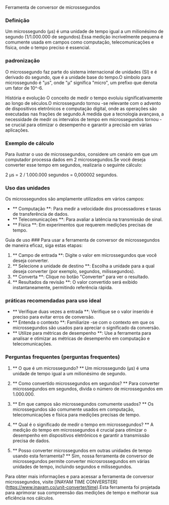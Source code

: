 Ferramenta de conversor de microssegundos

### Definição
Um microssegundo (µs) é uma unidade de tempo igual a um milionésimo de segundo (1/1.000.000 de segundos).Essa medição incrivelmente pequena é comumente usada em campos como computação, telecomunicações e física, onde o tempo preciso é essencial.

### padronização
O microssegundo faz parte do sistema internacional de unidades (SI) e é derivado do segundo, que é a unidade base do tempo.O símbolo para microssegundo é "µs", onde "µ" significa "micro", um prefixo que denota um fator de 10^-6.

História e evolução
O conceito de medir o tempo evoluiu significativamente ao longo de séculos.O microssegundo tornou -se relevante com o advento de dispositivos eletrônicos e computação digital, onde as operações são executadas nas frações de segundo.À medida que a tecnologia avançava, a necessidade de medir os intervalos de tempo em microssegundos tornou -se crucial para otimizar o desempenho e garantir a precisão em várias aplicações.

### Exemplo de cálculo
Para ilustrar o uso de microssegundos, considere um cenário em que um computador processa dados em 2 microssegundos.Se você deseja converter esse tempo em segundos, realizaria o seguinte cálculo:

2 µs = 2 / 1.000.000 segundos = 0,000002 segundos.

### Uso das unidades
Os microssegundos são amplamente utilizados em vários campos:
- ** Computação **: Para medir a velocidade dos processadores e taxas de transferência de dados.
- ** Telecomunicações **: Para avaliar a latência na transmissão de sinal.
- ** Física **: Em experimentos que requerem medições precisas de tempo.

Guia de uso ###
Para usar a ferramenta de conversor de microssegundos de maneira eficaz, siga estas etapas:
1. ** Campo de entrada **: Digite o valor em microssegundos que você deseja converter.
2. ** Selecione a unidade de destino **: Escolha a unidade para a qual deseja converter (por exemplo, segundos, milissegundos).
3. ** Converta **: Clique no botão "Converter" para ver o resultado.
4. ** Resultados da revisão **: O valor convertido será exibido instantaneamente, permitindo referência rápida.

### práticas recomendadas para uso ideal
- ** Verifique duas vezes a entrada **: Verifique se o valor inserido é preciso para evitar erros de conversão.
- ** Entenda o contexto **: Familiarize -se com o contexto em que os microssegundos são usados ​​para apreciar o significado da conversão.
- ** Utilize para métricas de desempenho **: Use a ferramenta para analisar e otimizar as métricas de desempenho em computação e telecomunicações.

### Perguntas frequentes (perguntas frequentes)

1. ** O que é um microssegundo? **
Um microssegundo (µs) é uma unidade de tempo igual a um milionésimo de segundo.

2. ** Como convertido microssegundos em segundos? **
Para converter microssegundos em segundos, divida o número de microssegundos em 1.000.000.

3. ** Em que campos são microssegundos comumente usados? **
Os microssegundos são comumente usados ​​em computação, telecomunicações e física para medições precisas de tempo.

4. ** Qual é o significado de medir o tempo em microssegundos? **
A medição do tempo em microssegundos é crucial para otimizar o desempenho em dispositivos eletrônicos e garantir a transmissão precisa de dados.

5. ** Posso converter microssegundos em outras unidades de tempo usando esta ferramenta? **
Sim, nossa ferramenta de conversor de microssegundos permite converter microsrossegundos em várias unidades de tempo, incluindo segundos e milissegundos.

Para obter mais informações e para acessar a ferramenta de conversor microssegundos, visite [INAYAM TIME CONVERSTER] (https://www.inayam.co/unit-converter/time).Esta ferramenta foi projetada para aprimorar sua compreensão das medições de tempo e melhorar sua eficiência nos cálculos.